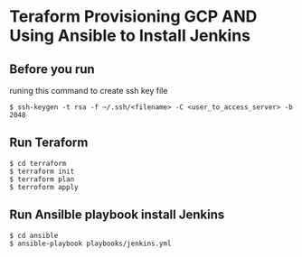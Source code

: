 # Teraform Provisioning GCP AND Using Ansible to Install Jenkins

## Before you run
runing this command to create ssh key file
```
$ ssh-keygen -t rsa -f ~/.ssh/<filename> -C <user_to_access_server> -b 2048 
``` 


## Run Teraform
```
$ cd terraform
$ terraform init
$ terraform plan
$ terroform apply
```

## Run Ansilble playbook install Jenkins

```
$ cd ansible
$ ansible-playbook playbooks/jenkins.yml
